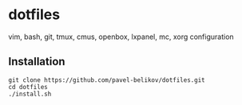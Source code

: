 dotfiles
========

vim, bash, git, tmux, cmus, openbox, lxpanel, mc, xorg configuration

Installation
--------------

```
git clone https://github.com/pavel-belikov/dotfiles.git
cd dotfiles
./install.sh
```

